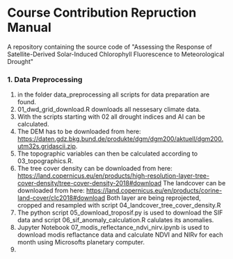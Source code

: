 # Course Contribution Repruction Manual
A repository containing the source code of "Assessing the Response of Satellite-Derived Solar-Induced Chlorophyll Fluorescence to Meteorological Drought"

### 1. Data Preprocessing
  1. in the folder data_preprocessing all scripts for data preparation are found.
  2. 01_dwd_grid_download.R downloads all nessesary climate data.
  3. With the scripts starting with 02 all drought indices and AI can be calculated.
  4. The DEM has to be downloaded from here: https://daten.gdz.bkg.bund.de/produkte/dgm/dgm200/aktuell/dgm200.utm32s.gridascii.zip.
  5. The topographic variables can then be calculated according to 03_topographics.R.
  6. The tree cover density can be downloaded from here: https://land.copernicus.eu/en/products/high-resolution-layer-tree-cover-density/tree-cover-density-2018#download
     The landcover can be downloaded from here: https://land.copernicus.eu/en/products/corine-land-cover/clc2018#download
     Both layer are being reprojected, cropped and resampled with script 04_landcover_tree_cover_density.R
  7. The python script 05_download_troposif.py is used to download the SIF data and script 06_sif_anomaly_calculation.R calulates its anomalies.
  8. Jupyter Notebook 07_modis_reflectance_ndvi_nirv.ipynb is used to download modis reflactance data and calculate NDVI and NIRv for each month using Microsofts planetary computer.
  9. 
